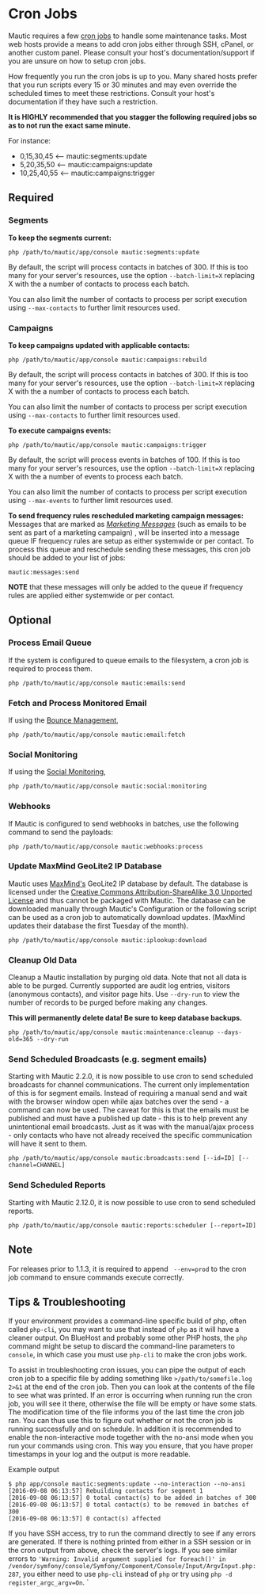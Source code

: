 # Cron Jobs #

Mautic requires a few [cron jobs](https://en.wikipedia.org/wiki/Cron) to handle some maintenance tasks. Most web hosts provide a means to add cron jobs either through SSH, cPanel, or another custom panel. Please consult your host's documentation/support if you are unsure on how to setup cron jobs.

How frequently you run the cron jobs is up to you. Many shared hosts prefer that you run scripts every 15 or 30 minutes and may even override the scheduled times to meet these restrictions. Consult your host's documentation if they have such a restriction.

**It is HIGHLY recommended that you stagger the following required jobs so as to not run the exact same minute.**

For instance:
- 0,15,30,45 <— mautic:segments:update
- 5,20,35,50 <— mautic:campaigns:update
- 10,25,40,55 <— mautic:campaigns:trigger
 
## Required ##

### Segments ###
**To keep the segments current:**

```
php /path/to/mautic/app/console mautic:segments:update
```

By default, the script will process contacts in batches of 300. If this is too many for your server's resources, use the option `--batch-limit=X` replacing X with the a number of contacts to process each batch.

You can also limit the number of contacts to process per script execution using `--max-contacts` to further limit resources used.

### Campaigns ###
**To keep campaigns updated with applicable contacts:**

```
php /path/to/mautic/app/console mautic:campaigns:rebuild
```

By default, the script will process contacts in batches of 300. If this is too many for your server's resources, use the option `--batch-limit=X` replacing X with the a number of contacts to process each batch.

You can also limit the number of contacts to process per script execution using `--max-contacts` to further limit resources used.

**To execute campaigns events:**

```
php /path/to/mautic/app/console mautic:campaigns:trigger
```

By default, the script will process events in batches of 100. If this is too many for your server's resources, use the option `--batch-limit=X` replacing X with the a number of events to process each batch.

You can also limit the number of contacts to process per script execution using `--max-events` to further limit resources used.

**To send frequency rules rescheduled marketing campaign messages:**
Messages that are marked as [_Marketing Messages_](./../contacts/message_queue.md) (such as emails to be sent as part of a marketing campaign) , will be inserted into a message queue IF frequency rules are setup as either systemwide or per contact. To process this queue and reschedule sending these messages, this cron job should be added to your list of jobs:

`mautic:messages:send`

**NOTE** that these messages will only be added to the queue if frequency rules are applied either systemwide or per contact.
## Optional ##

### Process Email Queue ###

If the system is configured to queue emails to the filesystem, a cron job is required to process them.

```
php /path/to/mautic/app/console mautic:emails:send
```

### Fetch and Process Monitored Email ###

If using the [Bounce Management](./../emails/bounce_management.html),

```
php /path/to/mautic/app/console mautic:email:fetch
```

### Social Monitoring ###

If using the [Social Monitoring](./../social-monitoring/index.html),

```
php /path/to/mautic/app/console mautic:social:monitoring
```

### Webhooks

If Mautic is configured to send webhooks in batches, use the following command to send the payloads:

```
php /path/to/mautic/app/console mautic:webhooks:process
```

### Update MaxMind GeoLite2 IP Database

Mautic uses [MaxMind's](http://www.maxmind.com) GeoLite2 IP database by default. The database is licensed under the [Creative Commons Attribution-ShareAlike 3.0 Unported License](http://creativecommons.org/licenses/by-sa/3.0/) and thus cannot be packaged with Mautic. The database can be downloaded manually through Mautic's Configuration or the following script can be used as a cron job to automatically download updates. (MaxMind updates their database the first Tuesday of the month).

```
php /path/to/mautic/app/console mautic:iplookup:download
```

### Cleanup Old Data

Cleanup a Mautic installation by purging old data. Note that not all data is able to be purged. Currently supported are audit log entries, visitors (anonymous contacts), and visitor page hits. Use `--dry-run` to view the number of records to be purged before making any changes.

**This will permanently delete data! Be sure to keep database backups.**

```
php /path/to/mautic/app/console mautic:maintenance:cleanup --days-old=365 --dry-run
```

### Send Scheduled Broadcasts (e.g. segment emails)

Starting with Mautic 2.2.0, it is now possible to use cron to send scheduled broadcasts for channel communications. The current only implementation of this is for segment emails. Instead of requiring a manual send and wait with the browser window open while ajax batches over the send - a command can now be used. The caveat for this is that the emails must be published and must have a published up date - this is to help prevent any unintentional email broadcasts. Just as it was with the manual/ajax process - only contacts who have not already received the specific communication will have it sent to them.

```
php /path/to/mautic/app/console mautic:broadcasts:send [--id=ID] [--channel=CHANNEL]
```

### Send Scheduled Reports

Starting with Mautic 2.12.0, it is now possible to use cron to send scheduled reports.

```
php /path/to/mautic/app/console mautic:reports:scheduler [--report=ID]
```

## Note ##

For releases prior to 1.1.3, it is required to append ` --env=prod` to the cron job command to ensure commands execute correctly.

## Tips & Troubleshooting ##

If your environment provides a command-line specific build of php, often called `php-cli`, you may want to use that instead of `php` as it will have a cleaner output.  On BlueHost and probably some other PHP hosts, the `php` command might be setup to discard the command-line parameters to `console`, in which case you must use `php-cli` to make the cron jobs work.

To assist in troubleshooting cron issues, you can pipe the output of each cron job to a specific file by adding something like `>/path/to/somefile.log 2>&1` at the end of the cron job. Then you can look at the contents of the file to see what was printed. If an error is occurring when running run the cron job, you will see it there, otherwise the file will be empty or have some stats. The modification time of the file informs you of the last time the cron job ran. You can thus use this to figure out whether or not the cron job is running successfully and on schedule. In addition it is recommended to enable the non-interactive mode together with the no-ansi mode when you run your commands using cron. This way you ensure, that you have proper timestamps in your log and the output is more readable.

Example output
```
$ php app/console mautic:segments:update --no-interaction --no-ansi
[2016-09-08 06:13:57] Rebuilding contacts for segment 1
[2016-09-08 06:13:57] 0 total contact(s) to be added in batches of 300
[2016-09-08 06:13:57] 0 total contact(s) to be removed in batches of 300
[2016-09-08 06:13:57] 0 contact(s) affected
```


If you have SSH access, try to run the command directly to see if any errors are generated. If there is nothing printed from either in a SSH session or in the cron output from above, check the server's logs. If you see similar errors to `'Warning: Invalid argument supplied for foreach()' in /vendor/symfony/console/Symfony/Component/Console/Input/ArgvInput.php:287`, you either need to use `php-cli` instead of `php` or try using `php -d register_argc_argv=On`.
`
